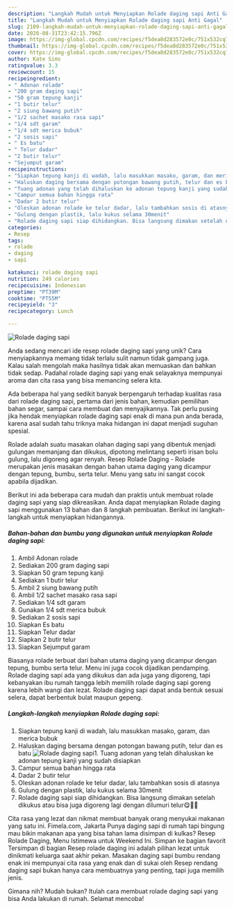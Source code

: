 ```yaml
---
description: "Langkah Mudah untuk Menyiapkan Rolade daging sapi Anti Gagal"
title: "Langkah Mudah untuk Menyiapkan Rolade daging sapi Anti Gagal"
slug: 2109-langkah-mudah-untuk-menyiapkan-rolade-daging-sapi-anti-gagal
date: 2020-08-31T23:42:15.796Z
image: https://img-global.cpcdn.com/recipes/f5dea8d283572e0c/751x532cq70/rolade-daging-sapi-foto-resep-utama.jpg
thumbnail: https://img-global.cpcdn.com/recipes/f5dea8d283572e0c/751x532cq70/rolade-daging-sapi-foto-resep-utama.jpg
cover: https://img-global.cpcdn.com/recipes/f5dea8d283572e0c/751x532cq70/rolade-daging-sapi-foto-resep-utama.jpg
author: Kate Sims
ratingvalue: 3.3
reviewcount: 15
recipeingredient:
- " Adonan rolade"
- "200 gram daging sapi"
- "50 gram tepung kanji"
- "1 butir telur"
- "2 siung bawang putih"
- "1/2 sachet masako rasa sapi"
- "1/4 sdt garam"
- "1/4 sdt merica bubuk"
- "2 sosis sapi"
- " Es batu"
- " Telur dadar"
- "2 butir telur"
- "Sejumput garam"
recipeinstructions:
- "Siapkan tepung kanji di wadah, lalu masukkan masako, garam, dan merica bubuk"
- "Haluskan daging bersama dengan potongan bawang putih, telur dan es batu"
- "Tuang adonan yang telah dihaluskan ke adonan tepung kanji yang sudah disiapkan"
- "Campur semua bahan hingga rata"
- "Dadar 2 butir telur"
- "Oleskan adonan rolade ke telur dadar, lalu tambahkan sosis di atasnya"
- "Gulung dengan plastik, lalu kukus selama 30menit"
- "Rolade daging sapi siap dihidangkan. Bisa langsung dimakan setelah dikukus atau bisa juga digoreng lagi dengan dilumuri telur😋👌🏻"
categories:
- Resep
tags:
- rolade
- daging
- sapi

katakunci: rolade daging sapi 
nutrition: 249 calories
recipecuisine: Indonesian
preptime: "PT39M"
cooktime: "PT55M"
recipeyield: "3"
recipecategory: Lunch

---
```



![Rolade daging sapi](https://img-global.cpcdn.com/recipes/f5dea8d283572e0c/751x532cq70/rolade-daging-sapi-foto-resep-utama.jpg)

Anda sedang mencari ide resep rolade daging sapi yang unik? Cara menyiapkannya memang tidak terlalu sulit namun tidak gampang juga. Kalau salah mengolah maka hasilnya tidak akan memuaskan dan bahkan tidak sedap. Padahal rolade daging sapi yang enak selayaknya mempunyai aroma dan cita rasa yang bisa memancing selera kita.

Ada beberapa hal yang sedikit banyak berpengaruh terhadap kualitas rasa dari rolade daging sapi, pertama dari jenis bahan, kemudian pemilihan bahan segar, sampai cara membuat dan menyajikannya. Tak perlu pusing jika hendak menyiapkan rolade daging sapi enak di mana pun anda berada, karena asal sudah tahu triknya maka hidangan ini dapat menjadi suguhan spesial.

Rolade adalah suatu masakan olahan daging sapi yang dibentuk menjadi gulungan memanjang dan dikukus, dipotong melintang seperti irisan bolu gulung, lalu digoreng agar renyah. Resep Rolade Daging - Rolade merupakan jenis masakan dengan bahan utama daging yang dicampur dengan tepung, bumbu, serta telur. Menu yang satu ini sangat cocok apabila dijadikan.


Berikut ini ada beberapa cara mudah dan praktis untuk membuat rolade daging sapi yang siap dikreasikan. Anda dapat menyiapkan Rolade daging sapi menggunakan 13 bahan dan 8 langkah pembuatan. Berikut ini langkah-langkah untuk menyiapkan hidangannya.

<!--inarticleads1-->

##### Bahan-bahan dan bumbu yang digunakan untuk menyiapkan Rolade daging sapi:

1. Ambil  Adonan rolade
1. Sediakan 200 gram daging sapi
1. Siapkan 50 gram tepung kanji
1. Sediakan 1 butir telur
1. Ambil 2 siung bawang putih
1. Ambil 1/2 sachet masako rasa sapi
1. Sediakan 1/4 sdt garam
1. Gunakan 1/4 sdt merica bubuk
1. Sediakan 2 sosis sapi
1. Siapkan  Es batu
1. Siapkan  Telur dadar
1. Siapkan 2 butir telur
1. Siapkan Sejumput garam


Biasanya rolade terbuat dari bahan utama daging yang dicampur dengan tepung, bumbu serta telur. Menu ini juga cocok dijadikan pendamping. Rolade daging sapi ada yang dikukus dan ada juga yang digoreng, tapi kebanyakan ibu rumah tangga lebih memilih rolade daging sapi goreng karena lebih wangi dan lezat. Rolade daging sapi dapat anda bentuk sesuai selera, dapat berbentuk bulat maupun gepeng. 

<!--inarticleads2-->

##### Langkah-langkah menyiapkan Rolade daging sapi:

1. Siapkan tepung kanji di wadah, lalu masukkan masako, garam, dan merica bubuk
1. Haluskan daging bersama dengan potongan bawang putih, telur dan es batu
<img src="//assets-global.cpcdn.com/assets/icons/button_play-2c75c40dde080a61004c1f40b05d8f140eaff45d7e9e6481dc71c63d2e7c4909.png" alt="Rolade daging sapi">1. Tuang adonan yang telah dihaluskan ke adonan tepung kanji yang sudah disiapkan
1. Campur semua bahan hingga rata
1. Dadar 2 butir telur
1. Oleskan adonan rolade ke telur dadar, lalu tambahkan sosis di atasnya
1. Gulung dengan plastik, lalu kukus selama 30menit
1. Rolade daging sapi siap dihidangkan. Bisa langsung dimakan setelah dikukus atau bisa juga digoreng lagi dengan dilumuri telur😋👌🏻


Cita rasa yang lezat dan nikmat membuat banyak orang menyukai makanan yang satu ini. Fimela.com, Jakarta Punya daging sapi di rumah tapi bingung mau bikin makanan apa yang bisa tahan lama disimpan di kulkas? Resep Rolade Daging, Menu Istimewa untuk Weekend Ini. Simpan ke bagian favorit Tersimpan di bagian Resep rolade daging ini adalah pilihan lezat untuk dinikmati keluarga saat akhir pekan. Masakan daging sapi bumbu rendang enak ini mempunyai cita rasa yang enak dan di sukai oleh Resep rendang daging sapi bukan hanya cara membuatnya yang penting, tapi juga memilih jenis. 

Gimana nih? Mudah bukan? Itulah cara membuat rolade daging sapi yang bisa Anda lakukan di rumah. Selamat mencoba!
